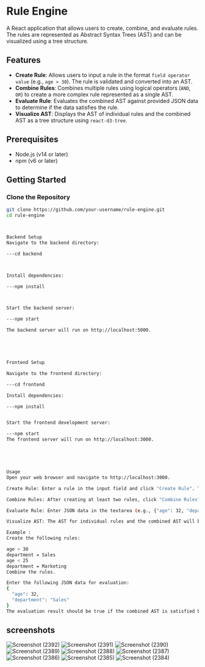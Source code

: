 # Rule Engine

A React application that allows users to create, combine, and evaluate rules. The rules are represented as Abstract Syntax Trees (AST) and can be visualized using a tree structure.

## Features

- **Create Rule**: Allows users to input a rule in the format `field operator value` (e.g., `age > 30`). The rule is validated and converted into an AST.
- **Combine Rules**: Combines multiple rules using logical operators (`AND`, `OR`) to create a more complex rule represented as a single AST.
- **Evaluate Rule**: Evaluates the combined AST against provided JSON data to determine if the data satisfies the rule.
- **Visualize AST**: Displays the AST of individual rules and the combined AST as a tree structure using `react-d3-tree`.

## Prerequisites

- Node.js (v14 or later)
- npm (v6 or later)

## Getting Started

### Clone the Repository

```bash
git clone https://github.com/your-username/rule-engine.git
cd rule-engine



Backend Setup
Navigate to the backend directory:

---cd backend



Install dependencies:

---npm install



Start the backend server:

---npm start

The backend server will run on http://localhost:5000.





Frontend Setup

Navigate to the frontend directory:

---cd frontend

Install dependencies:

---npm install


Start the frontend development server:

---npm start
The frontend server will run on http://localhost:3000.





Usage
Open your web browser and navigate to http://localhost:3000.

Create Rule: Enter a rule in the input field and click "Create Rule". The rule should be in the format field operator value (e.g., age > 30).

Combine Rules: After creating at least two rules, click "Combine Rules" to combine them into a single AST.

Evaluate Rule: Enter JSON data in the textarea (e.g., {"age": 32, "department": "Sales"}) and click "Evaluate Rule". The result (true/false) will be displayed based on whether the data satisfies the combined rule.

Visualize AST: The AST for individual rules and the combined AST will be displayed as tree structures.

Example : 
Create the following rules:

age > 30
department = Sales
age < 25
department = Marketing
Combine the rules.

Enter the following JSON data for evaluation:
{
  "age": 32,
  "department": "Sales"
}
The evaluation result should be true if the combined AST is satisfied by the provided data.

```

## screenshots


![Screenshot (2392)](https://github.com/user-attachments/assets/243d5199-dc74-44f3-8126-d7a1f7410b1a)
![Screenshot (2391)](https://github.com/user-attachments/assets/d36689e5-a79c-42b5-87bf-9fdc5e987750)
![Screenshot (2390)](https://github.com/user-attachments/assets/cfde3fcc-ceb4-4874-ae61-3685ac81ff1d)
![Screenshot (2389)](https://github.com/user-attachments/assets/f130f8bd-65ec-4434-ac1d-a917f63df247)
![Screenshot (2388)](https://github.com/user-attachments/assets/6edfc4ef-1c97-492b-8f74-c6135549d04d)
![Screenshot (2387)](https://github.com/user-attachments/assets/b897ea98-9912-4dae-86ce-f6f3230962e2)
![Screenshot (2386)](https://github.com/user-attachments/assets/00f671ec-8644-4e1d-812d-83faf29311ad)
![Screenshot (2385)](https://github.com/user-attachments/assets/34f1dda1-42d1-42b2-80d5-08b21eaa0491)
![Screenshot (2384)](https://github.com/user-attachments/assets/31a6574a-6b1a-4aae-a486-932a42cd680c)
